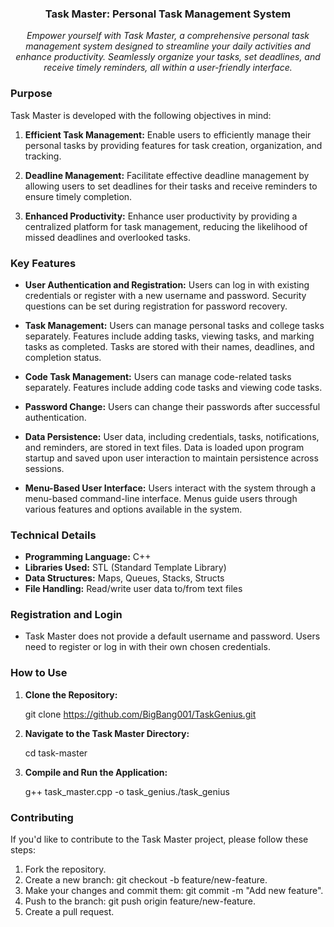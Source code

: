 <h3 align="center">Task Master: Personal Task Management System</h3>

<p align="center">
  <em>Empower yourself with Task Master, a comprehensive personal task management system designed to streamline your daily activities and enhance productivity. Seamlessly organize your tasks, set deadlines, and receive timely reminders, all within a user-friendly interface.</em>
</p>


### Purpose

Task Master is developed with the following objectives in mind:

1. **Efficient Task Management:** Enable users to efficiently manage their personal tasks by providing features for task creation, organization, and tracking.

2. **Deadline Management:** Facilitate effective deadline management by allowing users to set deadlines for their tasks and receive reminders to ensure timely completion.

3. **Enhanced Productivity:** Enhance user productivity by providing a centralized platform for task management, reducing the likelihood of missed deadlines and overlooked tasks.


### Key Features

- **User Authentication and Registration:** Users can log in with existing credentials or register with a new username and password. Security questions can be set during registration for password recovery.

- **Task Management:** Users can manage personal tasks and college tasks separately. Features include adding tasks, viewing tasks, and marking tasks as completed. Tasks are stored with their names, deadlines, and completion status.

- **Code Task Management:** Users can manage code-related tasks separately. Features include adding code tasks and viewing code tasks.

- **Password Change:** Users can change their passwords after successful authentication.

- **Data Persistence:** User data, including credentials, tasks, notifications, and reminders, are stored in text files. Data is loaded upon program startup and saved upon user interaction to maintain persistence across sessions.

- **Menu-Based User Interface:** Users interact with the system through a menu-based command-line interface. Menus guide users through various features and options available in the system.


### Technical Details

- **Programming Language:** C++
- **Libraries Used:** STL (Standard Template Library)
- **Data Structures:** Maps, Queues, Stacks, Structs
- **File Handling:** Read/write user data to/from text files

### Registration and Login

- Task Master does not provide a default username and password. Users need to register or log in with their own chosen credentials.


### How to Use

1. **Clone the Repository:**

   git clone https://github.com/BigBang001/TaskGenius.git
   
3. **Navigate to the Task Master Directory:**

   cd task-master
   
4. **Compile and Run the Application:**

   g++ task_master.cpp -o task_genius./task_genius
   

### Contributing
If you'd like to contribute to the Task Master project, please follow these steps:

1. Fork the repository.
2. Create a new branch: git checkout -b feature/new-feature.
3. Make your changes and commit them: git commit -m "Add new feature".
4. Push to the branch: git push origin feature/new-feature.
5. Create a pull request.
